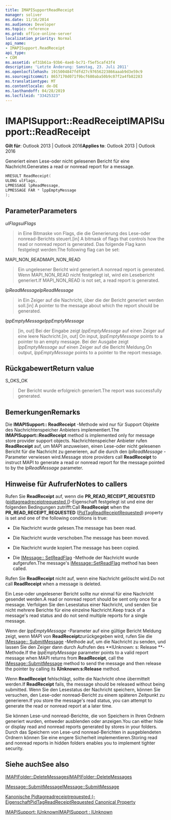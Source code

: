 ```yaml
---
title: IMAPISupportReadReceipt
manager: soliver
ms.date: 11/16/2014
ms.audience: Developer
ms.topic: reference
ms.prod: office-online-server
localization_priority: Normal
api_name:
- IMAPISupport.ReadReceipt
api_type:
- COM
ms.assetid: ef31b61a-93b6-4ae8-bc71-f5ef5caf43f4
description: 'Letzte Änderung: Samstag, 23. Juli 2011'
ms.openlocfilehash: 1915004847fdfd27c97656223866aaab9d3e59c9
ms.sourcegitcommit: 8657170d071f9bcf680aba50b9c07f2a4fb82283
ms.translationtype: MT
ms.contentlocale: de-DE
ms.lasthandoff: 04/28/2019
ms.locfileid: "33425323"
---
```

# <a name="imapisupportreadreceipt"></a><span data-ttu-id="5adeb-103">IMAPISupport::ReadReceipt</span><span class="sxs-lookup"><span data-stu-id="5adeb-103">IMAPISupport::ReadReceipt</span></span>

  
  
<span data-ttu-id="5adeb-104">**Gilt für**: Outlook 2013 | Outlook 2016</span><span class="sxs-lookup"><span data-stu-id="5adeb-104">**Applies to**: Outlook 2013 | Outlook 2016</span></span> 
  
<span data-ttu-id="5adeb-105">Generiert einen Lese-oder nicht gelesenen Bericht für eine Nachricht.</span><span class="sxs-lookup"><span data-stu-id="5adeb-105">Generates a read or nonread report for a message.</span></span>
  
```cpp
HRESULT ReadReceipt(
ULONG ulFlags,
LPMESSAGE lpReadMessage,
LPMESSAGE FAR * lppEmptyMessage
);
```

## <a name="parameters"></a><span data-ttu-id="5adeb-106">Parameter</span><span class="sxs-lookup"><span data-stu-id="5adeb-106">Parameters</span></span>

 <span data-ttu-id="5adeb-107">_ulFlags_</span><span class="sxs-lookup"><span data-stu-id="5adeb-107">_ulFlags_</span></span>
  
> <span data-ttu-id="5adeb-108">in Eine Bitmaske von Flags, die die Generierung des Lese-oder nonread-Berichts steuert.</span><span class="sxs-lookup"><span data-stu-id="5adeb-108">[in] A bitmask of flags that controls how the read or nonread report is generated.</span></span> <span data-ttu-id="5adeb-109">Das folgende Flag kann festgelegt werden:</span><span class="sxs-lookup"><span data-stu-id="5adeb-109">The following flag can be set:</span></span>
    
<span data-ttu-id="5adeb-110">MAPI_NON_READ</span><span class="sxs-lookup"><span data-stu-id="5adeb-110">MAPI_NON_READ</span></span> 
  
> <span data-ttu-id="5adeb-111">Ein ungelesener Bericht wird generiert.</span><span class="sxs-lookup"><span data-stu-id="5adeb-111">A nonread report is generated.</span></span> <span data-ttu-id="5adeb-112">Wenn MAPI_NON_READ nicht festgelegt ist, wird ein Lesebericht generiert.</span><span class="sxs-lookup"><span data-stu-id="5adeb-112">If MAPI_NON_READ is not set, a read report is generated.</span></span>
    
 <span data-ttu-id="5adeb-113">_lpReadMessage_</span><span class="sxs-lookup"><span data-stu-id="5adeb-113">_lpReadMessage_</span></span>
  
> <span data-ttu-id="5adeb-114">in Ein Zeiger auf die Nachricht, über die der Bericht generiert werden soll.</span><span class="sxs-lookup"><span data-stu-id="5adeb-114">[in] A pointer to the message about which the report should be generated.</span></span>
    
 <span data-ttu-id="5adeb-115">_lppEmptyMessage_</span><span class="sxs-lookup"><span data-stu-id="5adeb-115">_lppEmptyMessage_</span></span>
  
> <span data-ttu-id="5adeb-116">[in, out] Bei der Eingabe zeigt _lppEmptyMessage_ auf einen Zeiger auf eine leere Nachricht.</span><span class="sxs-lookup"><span data-stu-id="5adeb-116">[in, out] On input,  _lppEmptyMessage_ points to a pointer to an empty message.</span></span> <span data-ttu-id="5adeb-117">Bei der Ausgabe zeigt _lppEmptyMessage_ auf einen Zeiger auf die Bericht Meldung.</span><span class="sxs-lookup"><span data-stu-id="5adeb-117">On output,  _lppEmptyMessage_ points to a pointer to the report message.</span></span> 
    
## <a name="return-value"></a><span data-ttu-id="5adeb-118">Rückgabewert</span><span class="sxs-lookup"><span data-stu-id="5adeb-118">Return value</span></span>

<span data-ttu-id="5adeb-119">S_OK</span><span class="sxs-lookup"><span data-stu-id="5adeb-119">S_OK</span></span> 
  
> <span data-ttu-id="5adeb-120">Der Bericht wurde erfolgreich generiert.</span><span class="sxs-lookup"><span data-stu-id="5adeb-120">The report was successfully generated.</span></span>
    
## <a name="remarks"></a><span data-ttu-id="5adeb-121">Bemerkungen</span><span class="sxs-lookup"><span data-stu-id="5adeb-121">Remarks</span></span>

<span data-ttu-id="5adeb-122">Die **IMAPISupport:: ReadReceipt** -Methode wird nur für Support Objekte des Nachrichtenspeicher Anbieters implementiert.</span><span class="sxs-lookup"><span data-stu-id="5adeb-122">The **IMAPISupport::ReadReceipt** method is implemented only for message store provider support objects.</span></span> <span data-ttu-id="5adeb-123">Nachrichtenspeicher Anbieter rufen **ReadReceipt** auf, um MAPI anzuweisen, einen Lese-oder nicht gelesenen Bericht für die Nachricht zu generieren, auf die durch den _lpReadMessage_ -Parameter verwiesen wird.</span><span class="sxs-lookup"><span data-stu-id="5adeb-123">Message store providers call **ReadReceipt** to instruct MAPI to generate a read or nonread report for the message pointed to by the  _lpReadMessage_ parameter.</span></span> 
  
## <a name="notes-to-callers"></a><span data-ttu-id="5adeb-124">Hinweise für Aufrufer</span><span class="sxs-lookup"><span data-stu-id="5adeb-124">Notes to callers</span></span>

<span data-ttu-id="5adeb-125">Rufen Sie **ReadReceipt** auf, wenn die **PR_READ_RECEIPT_REQUESTED** ([pidtagreadreceiptrequested (](pidtagreadreceiptrequested-canonical-property.md))-Eigenschaft festgelegt ist und eine der folgenden Bedingungen zutrifft:</span><span class="sxs-lookup"><span data-stu-id="5adeb-125">Call **ReadReceipt** when the **PR_READ_RECEIPT_REQUESTED** ([PidTagReadReceiptRequested](pidtagreadreceiptrequested-canonical-property.md)) property is set and one of the following conditions is true:</span></span>
  
- <span data-ttu-id="5adeb-126">Die Nachricht wurde gelesen.</span><span class="sxs-lookup"><span data-stu-id="5adeb-126">The message has been read.</span></span>
    
- <span data-ttu-id="5adeb-127">Die Nachricht wurde verschoben.</span><span class="sxs-lookup"><span data-stu-id="5adeb-127">The message has been moved.</span></span>
    
- <span data-ttu-id="5adeb-128">Die Nachricht wurde kopiert.</span><span class="sxs-lookup"><span data-stu-id="5adeb-128">The message has been copied.</span></span>
    
- <span data-ttu-id="5adeb-129">Die [IMessage:: SetReadFlag](imessage-setreadflag.md) -Methode der Nachricht wurde aufgerufen.</span><span class="sxs-lookup"><span data-stu-id="5adeb-129">The message's [IMessage::SetReadFlag](imessage-setreadflag.md) method has been called.</span></span> 
    
<span data-ttu-id="5adeb-130">Rufen Sie **ReadReceipt** nicht auf, wenn eine Nachricht gelöscht wird.</span><span class="sxs-lookup"><span data-stu-id="5adeb-130">Do not call **ReadReceipt** when a message is deleted.</span></span> 
  
<span data-ttu-id="5adeb-131">Ein Lese-oder ungelesener Bericht sollte nur einmal für eine Nachricht gesendet werden.</span><span class="sxs-lookup"><span data-stu-id="5adeb-131">A read or nonread report should be sent only once for a message.</span></span> <span data-ttu-id="5adeb-132">Verfolgen Sie den Lesestatus einer Nachricht, und senden Sie nicht mehrere Berichte für eine einzelne Nachricht.</span><span class="sxs-lookup"><span data-stu-id="5adeb-132">Keep track of a message's read status and do not send multiple reports for a single message.</span></span>
  
<span data-ttu-id="5adeb-133">Wenn der _lppEmptyMessage_ -Parameter auf eine gültige Bericht Meldung zeigt, wenn MAPI von **ReadReceipt**zurückgegeben wird, rufen Sie die [IMessage:: SubmitMessage](imessage-submitmessage.md) -Methode auf, um die Nachricht zu senden, und lassen Sie den Zeiger dann durch Aufrufen des \*\*IUnknown: s: Release \*\*-Methode.</span><span class="sxs-lookup"><span data-stu-id="5adeb-133">If the  _lppEmptyMessage_ parameter points to a valid report message when MAPI returns from **ReadReceipt**, call the [IMessage::SubmitMessage](imessage-submitmessage.md) method to send the message and then release the pointer by calling its **IUnknown:s:Release** method.</span></span> 
  
<span data-ttu-id="5adeb-134">Wenn **ReadReceipt** fehlschlägt, sollte die Nachricht ohne übermittelt werden.</span><span class="sxs-lookup"><span data-stu-id="5adeb-134">If **ReadReceipt** fails, the message should be released without being submitted.</span></span> <span data-ttu-id="5adeb-135">Wenn Sie den Lesestatus der Nachricht speichern, können Sie versuchen, den Lese-oder nonread-Bericht zu einem späteren Zeitpunkt zu generieren.</span><span class="sxs-lookup"><span data-stu-id="5adeb-135">If you store the message's read status, you can attempt to generate the read or nonread report at a later time.</span></span> 
  
<span data-ttu-id="5adeb-136">Sie können Lese-und nonread-Berichte, die von Speichern in Ihren Ordnern generiert wurden, entweder ausblenden oder anzeigen.</span><span class="sxs-lookup"><span data-stu-id="5adeb-136">You can either hide or display read and nonread reports generated by stores in your folders.</span></span> <span data-ttu-id="5adeb-137">Durch das Speichern von Lese-und nonread-Berichten in ausgeblendeten Ordnern können Sie eine engere Sicherheit implementieren.</span><span class="sxs-lookup"><span data-stu-id="5adeb-137">Storing read and nonread reports in hidden folders enables you to implement tighter security.</span></span>
  
## <a name="see-also"></a><span data-ttu-id="5adeb-138">Siehe auch</span><span class="sxs-lookup"><span data-stu-id="5adeb-138">See also</span></span>



[<span data-ttu-id="5adeb-139">IMAPIFolder::DeleteMessages</span><span class="sxs-lookup"><span data-stu-id="5adeb-139">IMAPIFolder::DeleteMessages</span></span>](imapifolder-deletemessages.md)
  
[<span data-ttu-id="5adeb-140">IMessage::SubmitMessage</span><span class="sxs-lookup"><span data-stu-id="5adeb-140">IMessage::SubmitMessage</span></span>](imessage-submitmessage.md)
  
[<span data-ttu-id="5adeb-141">Kanonische Pidtagreadreceiptrequested (-Eigenschaft</span><span class="sxs-lookup"><span data-stu-id="5adeb-141">PidTagReadReceiptRequested Canonical Property</span></span>](pidtagreadreceiptrequested-canonical-property.md)
  
[<span data-ttu-id="5adeb-142">IMAPISupport: IUnknown</span><span class="sxs-lookup"><span data-stu-id="5adeb-142">IMAPISupport : IUnknown</span></span>](imapisupportiunknown.md)

